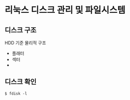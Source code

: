 # 리눅스 디스크 관리 및 파일시스템

## 디스크 구조

HDD 기준 물리적 구조

- 플래터
- 섹터
- 

## 디스크 확인

```shell
$ fdisk -l
```

## 
